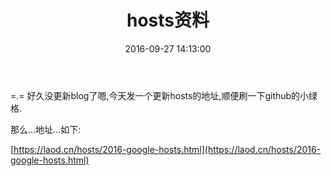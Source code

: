 ﻿---
layout: post
title: hosts资料
date: 2016-09-27 14:13:00
tags: linux使用
category: linux使用
comments: true
---


=.= 好久没更新blog了嗯,今天发一个更新hosts的地址,顺便刷一下github的小绿格.

那么...地址...如下:

[https://laod.cn/hosts/2016-google-hosts.html](https://laod.cn/hosts/2016-google-hosts.html)